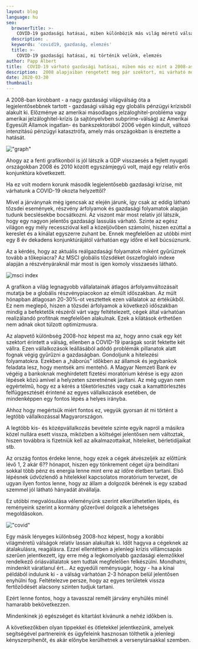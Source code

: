 ```yaml
---
layout: blog
language: hu
seo:
  browserTitle: >-
    COVID-19 gazdasági hatásai, miben különbözik más világ méretű válságoktól és történik velünk?
  description: .
  keywords: 'covid19, gazdaság, elemzés'
  title: >-
    COVID-19 gazdasági hatásai, mi történik velünk, elemzés
author: Papp Albert
title:  COVID-19 várható gazdasági hatásai, miben más ez mint a 2008-as válság?
description:  2008 alapjaiban rengetett meg pár szektort, mi várható most a COVID-19 alatt és után?
date: 2020-03-30
thumbnail: 
---
```


A 2008-ban kirobbant - a nagy gazdasági világválság óta a legjelentősebbnek tartott - gazdasági válság egy globális pénzügyi krízisből alakult ki. Előzménye az amerikai másodlagos jelzáloghitel-probléma vagy amerikai jelzáloghitel-krízis (a sajtónyelvben subprime-válság) az Amerikai Egyesült Államok ingatlan- és bankszektorából 2006 végén kiindult, változó intenzitású pénzügyi katasztrófa, amely más országokban is éreztette a hatását.

!["graph"](https://editorial.azureedge.net/miscelaneous/graph-636337258728328543.PNG)

Ahogy az a fenti grafikonból is jól látszik a GDP visszaesés a fejlett nyugati országokban 2008 és 2010 között egyszámjegyű volt, majd egy relatív erős konjunktúra következett.

Ha ez volt modern korunk második legjelentősebb gazdasági krízise, mit várhatunk a COVID-19 okozta helyzettől?

Mivel a járványnak még igencsak az elején járunk, így csak az eddig látható tőzsdei események, részvény árfolyamok és gazdasági folyamatok alapján tudunk becslésekbe bocsátkozni. Az viszont már most relatív jól látszik, hogy egy nagyon jelentős gazdasági lassulás várható. Szinte az egész világon egy mély recesszióval kell a közeljövőben számolni, hiszen ezúttal a kereslet és a kínálat egyszerre zuhant be. Ennek megfelelően az utóbbi mint egy 8 év dekadens konjunktúrájától várhatóan egy időre el kell búcsúznunk. 

Az a kérdés, hogy az aktuális reálgazdasági folyamatok miként gyűrüznek tovább a tőkepiacra? Az MSCI globális tőzsdéket összefoglaló indexe alapján a részvényáraknál már most is igen komoly visszaesés látható. 

![msci index](https://investors-corner.bnpparibas-am.com/wp-content/uploads/2020/03/Gr1_EN.png)

A grafikon a világ legnagyobb vállalatainak átlagos árfolyamváltozásait mutatja be a globális részvénypiacokon az elmúlt időszakban. Az múlt hónapban átlagosan 20-30%-ot vesztettek ezen vállalatok az értékükből. Ez nem meglepő, hiszen a tőzsdei árfolyamok a következő időszakban mindig a befektetők részéről várt vagy feltételezett, cégek által várhatóan realizálandó profitnak megfelelően alakulnak. Ezek a kilátások érthetően nem adnak okot túlzott optimizmusra.

Az alapvető különbség 2008-hoz képest ma az, hogy anno csak egy két szektort érintett a válság, ellenben a COVID-19 iparágak sorát fektette két vállra. Ezen vállalkozások leállásából adódó problémák pillanatok alatt fognak végig gyűrűzni a gazdaságban. Gondoljunk a hitelezési folyamatokra. Ezekben a „háborús” időkben az államok és jegybankok feladata lesz, hogy mentsék ami mentehő. A Magyar Nemzeti Bank év végéig  a bankoknak meghirdetett fizetési moratórium kérése is egy azon lépések közü amivel a helyzeten szeretnének javítani. Az még ugyan nem egyértelmű, hogy ez a kérés a tőketörlesztés vagy csak a kamattörlesztés felfüggesztését érintené az egyes vállalkozások esetében, de mindenképpen egy fontos lépés a helyes irányba.

Ahhoz hogy megértsük miért fontos ez, vegyük gyorsan át mi történt a legtöbb vállalkozással Magyarországon.

A legtöbb kis- és középvállalkozás bevétele szinte egyik napról a másikra közel nullára esett vissza, miközben a költségei jelentősen nem változtak, hiszen továbbra is fizetniük kell az alkalmazottaikat, hiteleiket, bérletidíjaikat stb.

Az ország fontos érdeke lenne, hogy ezek a cégek átvészeljék az előttünk lévő 1, 2 akár 6?? hónapot, hiszen egy tönkrement céget újra beindítani sokkal több pénz és energia lenne mint erre az időre életben tartani. Első lépésnek üdvözlendő a hitelekkel kapcsolatos moratórium tervezet, de ugyan ilyen fontos lenne, hogy az állam a dolgozók bérének is egy szabad szemmel jól látható hányadát átvállalja.

Ez utóbbi megvalósulása véleményünk szerint elkerülhetetlen lépés, és reményeink szerint a kormány gőzerővel dolgozik a lehetséges megoldásokon.

!["covid"](https://images.unsplash.com/photo-1584461800203-e8b0a2fd55ca?ixlib=rb-1.2.1&ixid=eyJhcHBfaWQiOjEyMDd9&auto=format&fit=crop&w=850)

Egy másik lényeges különbség 2008-hoz képest, hogy a korábbi világméretű válságok relatív lassan alakultak ki. Időt hagyva a cégeknek az átalakulásra, reagálásra. Ezzel ellentétben a jelenlegi krízis villámcsapás szerűen  jelentkezett, így erre még a legkomolyabb gazdasági elemzőkkel rendelkező óriásvállalatok sem tudtak megfelelően felkészülni. Mondhatni, mindenkit váratlanul ért... Az egyedüli reménysugár, hogy - ha a kínai példából indulunk ki - a válság várhatóan 2-3 hónapon belül jelentősen enyhülni fog. Feltételezve persze, hogy az egyes területek vissza fertőződését alacsony szinten tudjuk tartani.

Ezért lenne fontos, hogy a tavasszal remélt járvány enyhülés minél hamarabb bekövetkezzen.

Mindenkinek jó egészséget és kitartást kívánunk a nehéz időkben is.

A következőkben olyan tippekkel és ötletekkel jelentkezünk, amelyek segítségével partnereink és ügyfeleink hasznosan tölthetik a jelenlegi kényszerpihenőt, és akár előnybe kerülhetnek a versenytársakkal szemben.


